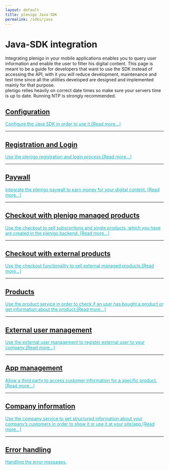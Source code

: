 ```yaml
---
layout: default
title: plenigo Java-SDK
permalink: /sdks/java
---
```


# Java-SDK integration

<div class = "subtitle"> 
Integrating plenigo in your mobile applications enables you to query user information and enable the user to filter his digital content. This page is meant to be a guide for developers that want to use the SDK instead of accessing the API, with it you will reduce development, maintenance and test time since all the utilities developed are designed and implemented mainly for that purpose.

<div>plenigo relies heavily on correct date times so make sure your servers time is up to date. Running NTP is strongly recommended.<div>
 
<div >
<div class="row">
           <div class="col-lg-8 col-lg-offset-2 col-md-10 col-md-offset-1">      
                <div class="post-preview">
                      <a href="/configuration_java" >
                     <h2 class="post-title">
                     Configuration
                     </h2>
                     <a class = "post-title" href="/configuration_java" style="color: #16aeb9"> 
                     Configure the Java SDK in order to use it.[Read more...]
                     </a>
                     </a>
                </div>
                <hr>       
                <div class="post-preview">
                    <a href="/registration_login_java">
                        <h2 class="post-title">
                            Registration and Login 
                        </h2>
                        <a  class = "post-title" href="/registration_login_java" style="color:#16aeb9"> 
                        Use the plenigo registration and login process.[Read more...]
                        </a>
                    </a>
                </div>
                <hr>
                 <div class="post-preview">
                      <a href="/paywall_java" >
                           <h2 class="post-title">
                           Paywall
                           </h2>
                           <a   class = "post-title" href="/paywall_java" style="color: #16aeb9"> 
                           Integrate the plenigo paywall to earn money for your digital content. [Read more...]
                           </a>
                      </a>
                 </div>
                 <hr>
                <div class="post-preview">
                    <a href="/checkout_plenigo_managed_products_java">
                        <h2 class="post-title">
                            Checkout with plenigo managed products
                        </h2>
                        <a  class = "post-title" href="/checkout_plenigo_managed_products_java" style="color:#16aeb9"> 
                        Use the checkout to sell subscpritons and single products, which you have are created in the plenigo backend. [Read more...]  </a>
                    </a>
                </div>
                  <hr>
                <div class="post-preview">
                    <a href="/checkout_external_products_java">
                        <h2 class="post-title">
                    Checkout with external products
                        </h2>
                    <a href="/checkout_external_products_java" style="color:#16aeb9"  class = "post-title" > 
                     Use the checkout functionality to sell external managed products.[Read more...] </a>
                    </a>
                </div>
                <hr>
                <div class="post-preview">
                    <a href="/products_java">
                         <h2 class="post-title">
                          Products
                         </h2>
                         <a href="/products_java" style="color:#16aeb9"  class = "post-title" > 
                         Use the product service in order to check if an user has bought a product or get information about the product.[Read more...]
                         </a>
                    </a>
                </div>
                 <hr>
                 <div class="post-preview">
                      <a href="/external_user_management_java"  >
                          <h2 class="post-title">
                           External user management
                           </h2>
                           <a href="/external_user_management_java" style="color: #16aeb9"  class = "post-title"> 
                           Use the external user management to register external user to your company.[Read more...]
                          </a>
                      </a>
                 </div>
                 <hr>
                 <div class="post-preview">
                       <a href="/app_management_java"  >
                            <h2 class="post-title">
                            App management
                            </h2>
                            <a href="/app_management_java" style="color: #16aeb9"  class = "post-title" > 
                    Allow a third party to access customer information for a specific product.[Read more...]
                       </a>
                 </a>
                </div>       
                <hr>                   
                <div class="post-preview">
                        <a href="/company_information_java"  >
                             <h2 class="post-title">
                            Company information
                             </h2>
                             <a href="/company_information_java" style="color: #16aeb9"  class = "post-title" > 
                             Use the company service to get structured information about your company’s customers in order to show it or use it at your site/app.[Read more...]</a>
                       </a>
                 </div>   
                 <hr>
                  <div class="post-preview">
                                       <a href="/error_handling_java"  >
                                     <h2 class="post-title">
                                    Error handling
                  </h2>
                 <a href="/error_handling_java" style="color: #16aeb9"  class = "post-title" > 
                    Handling the error messages.
                 </a>